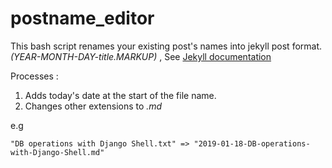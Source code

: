 # postname_editor

This bash script renames your existing post's names into jekyll post format. *(YEAR-MONTH-DAY-title.MARKUP)* , See [Jekyll documentation](https://jekyllrb.com/docs/posts/)

Processes :

1. Adds today's date at the start of the file name.
2. Changes other extensions to *.md*

e.g

```
"DB operations with Django Shell.txt" => "2019-01-18-DB-operations-with-Django-Shell.md"
```

